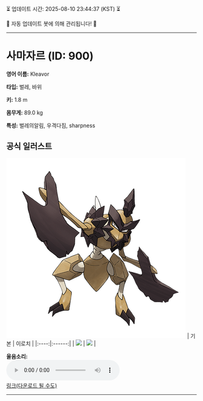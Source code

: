 
⏳ 업데이트 시간: 2025-08-10 23:44:37 (KST) ⏳

🤖 자동 업데이트 봇에 의해 관리됩니다! 🤖

---

# 사마자르 (ID: 900)
**영어 이름:** Kleavor

**타입:** 벌레, 바위

**키:** 1.8 m

**몸무게:** 89.0 kg

**특성:** 벌레의알림, 우격다짐, sharpness

## 공식 일러스트
![](https://raw.githubusercontent.com/PokeAPI/sprites/master/sprites/pokemon/other/official-artwork/900.png)
| 기본 | 이로치 |
|:----:|:------:|
| <img src="http://play.pokemonshowdown.com/sprites/ani/kleavor.gif" width="200"> | <img src="http://play.pokemonshowdown.com/sprites/ani-shiny/kleavor.gif" width="200"> |

**울음소리:**<br><audio controls src="https://raw.githubusercontent.com/PokeAPI/cries/main/cries/pokemon/latest/900.ogg"></audio><br> [링크(다운로드 될 수도)](https://raw.githubusercontent.com/PokeAPI/cries/main/cries/pokemon/latest/900.ogg)


---
